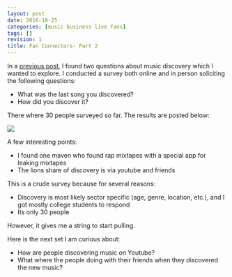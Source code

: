 ```yaml
---
layout: post
date: 2016-10-25
categories: [music business live fans]
tags: []
revision: 1
title: Fan Connectors- Part 2
---
```


In a [previous post](/posts/2016-10-07-fan-connectors.html), I found two questions about music discovery which I wanted to explore.
I conducted a survey both online and in person soliciting the following questions:

* What was the last song you discovered?
* How did you discover it?

There where 30 people surveyed so far.
The results are posted below:

<img src='/blog/posts/images/10-20-1-survey-results.png' />

A few interesting points:
* I found one maven who found rap mixtapes with a special app for leaking mixtapes
* The lions share of discovery is via youtube and friends

This is a crude survey because for several reasons:
* Discovery is most likely sector specific (age, genre, location, etc.), and I got mostly college students to respond
* Its only 30 people

However, it gives me a string to start pulling.

Here is the next set I am curious about:
* How are people discovering music on Youtube?
* What where the people doing with their friends when they discovered the new music?
